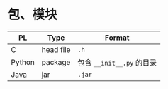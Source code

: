# 包、模块

| PL     | Type      | Format                    |
| ------ | --------- | ------------------------- |
| C      | head file | `.h`                      |
| Python | package   | 包含 `__init__.py` 的目录 |
| Java   | jar       | `.jar`                    |
